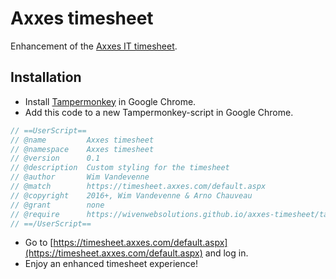 # Axxes timesheet
Enhancement of the [Axxes IT timesheet](https://timesheet.axxes.com/default.aspx).

## Installation
- Install [Tampermonkey](https://chrome.google.com/webstore/detail/tampermonkey/dhdgffkkebhmkfjojejmpbldmpobfkfo) in Google Chrome.<br />
- Add this code to a new Tampermonkey-script in Google Chrome.
```js
// ==UserScript==
// @name         Axxes timesheet
// @namespace    Axxes timesheet
// @version      0.1
// @description  Custom styling for the timesheet
// @author       Wim Vandevenne
// @match        https://timesheet.axxes.com/default.aspx
// @copyright    2016+, Wim Vandevenne & Arno Chauveau
// @grant        none
// @require      https://wivenwebsolutions.github.io/axxes-timesheet/tampermonkey.js
// ==/UserScript==

```
- Go to [https://timesheet.axxes.com/default.aspx](https://timesheet.axxes.com/default.aspx) and log in.
- Enjoy an enhanced timesheet experience!

